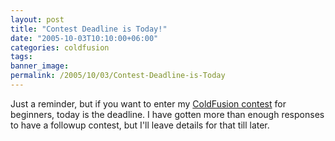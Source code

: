 ```yaml
---
layout: post
title: "Contest Deadline is Today!"
date: "2005-10-03T10:10:00+06:00"
categories: coldfusion 
tags: 
banner_image: 
permalink: /2005/10/03/Contest-Deadline-is-Today
---
```


Just a reminder, but if you want to enter my <a href="http://ray.camdenfamily.com/index.cfm/2005/9/20/Contest-Shall-We-Play-a-Game">ColdFusion contest</a> for beginners, today is the deadline. I have gotten more than enough responses to have a followup contest, but I'll leave details for that till later.